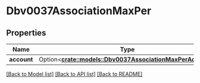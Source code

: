# Dbv0037AssociationMaxPer

## Properties

Name | Type | Description | Notes
------------ | ------------- | ------------- | -------------
**account** | Option<[**crate::models::Dbv0037AssociationMaxPerAccount**](dbv0_0_37_association_max_per_account.md)> |  | [optional]

[[Back to Model list]](../README.md#documentation-for-models) [[Back to API list]](../README.md#documentation-for-api-endpoints) [[Back to README]](../README.md)


